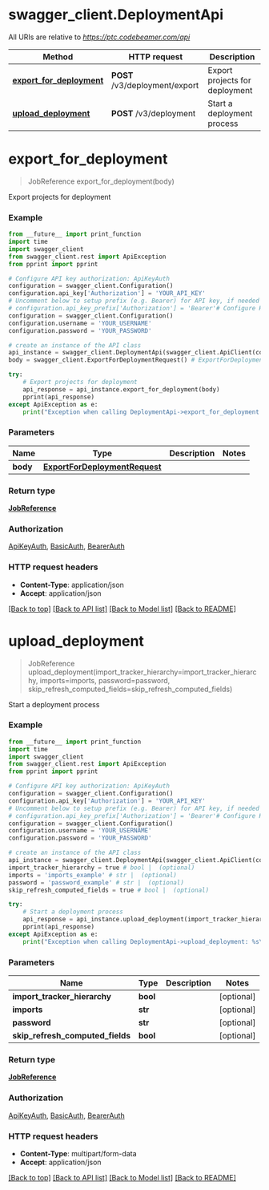 # swagger_client.DeploymentApi

All URIs are relative to *https://ptc.codebeamer.com/api*

Method | HTTP request | Description
------------- | ------------- | -------------
[**export_for_deployment**](DeploymentApi.md#export_for_deployment) | **POST** /v3/deployment/export | Export projects for deployment
[**upload_deployment**](DeploymentApi.md#upload_deployment) | **POST** /v3/deployment | Start a deployment process

# **export_for_deployment**
> JobReference export_for_deployment(body)

Export projects for deployment

### Example
```python
from __future__ import print_function
import time
import swagger_client
from swagger_client.rest import ApiException
from pprint import pprint

# Configure API key authorization: ApiKeyAuth
configuration = swagger_client.Configuration()
configuration.api_key['Authorization'] = 'YOUR_API_KEY'
# Uncomment below to setup prefix (e.g. Bearer) for API key, if needed
# configuration.api_key_prefix['Authorization'] = 'Bearer'# Configure HTTP basic authorization: BasicAuth
configuration = swagger_client.Configuration()
configuration.username = 'YOUR_USERNAME'
configuration.password = 'YOUR_PASSWORD'

# create an instance of the API class
api_instance = swagger_client.DeploymentApi(swagger_client.ApiClient(configuration))
body = swagger_client.ExportForDeploymentRequest() # ExportForDeploymentRequest | 

try:
    # Export projects for deployment
    api_response = api_instance.export_for_deployment(body)
    pprint(api_response)
except ApiException as e:
    print("Exception when calling DeploymentApi->export_for_deployment: %s\n" % e)
```

### Parameters

Name | Type | Description  | Notes
------------- | ------------- | ------------- | -------------
 **body** | [**ExportForDeploymentRequest**](ExportForDeploymentRequest.md)|  | 

### Return type

[**JobReference**](JobReference.md)

### Authorization

[ApiKeyAuth](../README.md#ApiKeyAuth), [BasicAuth](../README.md#BasicAuth), [BearerAuth](../README.md#BearerAuth)

### HTTP request headers

 - **Content-Type**: application/json
 - **Accept**: application/json

[[Back to top]](#) [[Back to API list]](../README.md#documentation-for-api-endpoints) [[Back to Model list]](../README.md#documentation-for-models) [[Back to README]](../README.md)

# **upload_deployment**
> JobReference upload_deployment(import_tracker_hierarchy=import_tracker_hierarchy, imports=imports, password=password, skip_refresh_computed_fields=skip_refresh_computed_fields)

Start a deployment process

### Example
```python
from __future__ import print_function
import time
import swagger_client
from swagger_client.rest import ApiException
from pprint import pprint

# Configure API key authorization: ApiKeyAuth
configuration = swagger_client.Configuration()
configuration.api_key['Authorization'] = 'YOUR_API_KEY'
# Uncomment below to setup prefix (e.g. Bearer) for API key, if needed
# configuration.api_key_prefix['Authorization'] = 'Bearer'# Configure HTTP basic authorization: BasicAuth
configuration = swagger_client.Configuration()
configuration.username = 'YOUR_USERNAME'
configuration.password = 'YOUR_PASSWORD'

# create an instance of the API class
api_instance = swagger_client.DeploymentApi(swagger_client.ApiClient(configuration))
import_tracker_hierarchy = true # bool |  (optional)
imports = 'imports_example' # str |  (optional)
password = 'password_example' # str |  (optional)
skip_refresh_computed_fields = true # bool |  (optional)

try:
    # Start a deployment process
    api_response = api_instance.upload_deployment(import_tracker_hierarchy=import_tracker_hierarchy, imports=imports, password=password, skip_refresh_computed_fields=skip_refresh_computed_fields)
    pprint(api_response)
except ApiException as e:
    print("Exception when calling DeploymentApi->upload_deployment: %s\n" % e)
```

### Parameters

Name | Type | Description  | Notes
------------- | ------------- | ------------- | -------------
 **import_tracker_hierarchy** | **bool**|  | [optional] 
 **imports** | **str**|  | [optional] 
 **password** | **str**|  | [optional] 
 **skip_refresh_computed_fields** | **bool**|  | [optional] 

### Return type

[**JobReference**](JobReference.md)

### Authorization

[ApiKeyAuth](../README.md#ApiKeyAuth), [BasicAuth](../README.md#BasicAuth), [BearerAuth](../README.md#BearerAuth)

### HTTP request headers

 - **Content-Type**: multipart/form-data
 - **Accept**: application/json

[[Back to top]](#) [[Back to API list]](../README.md#documentation-for-api-endpoints) [[Back to Model list]](../README.md#documentation-for-models) [[Back to README]](../README.md)

